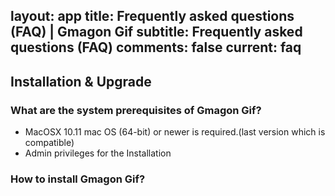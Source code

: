 layout: app
title: Frequently asked questions (FAQ) | Gmagon Gif
subtitle: Frequently asked questions (FAQ)
comments: false
current: faq
---


## Installation & Upgrade

### What are the system prerequisites of Gmagon Gif?
- MacOSX 10.11 mac OS (64-bit) or newer is required.(last version which is compatible)
- Admin privileges for the Installation


### How to install Gmagon Gif?
